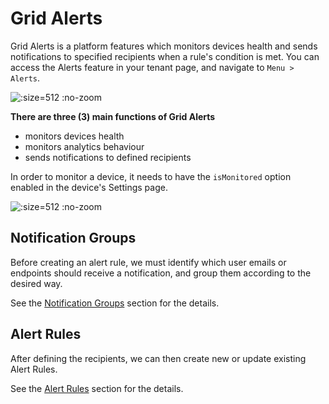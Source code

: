 # Grid Alerts

Grid Alerts is a platform features which monitors devices health and sends notifications to specified recipients when a rule's condition is met. You can access the Alerts feature in your tenant page, and navigate to `Menu > Alerts`.



  ![](/assets/grid-alerts.png ":size=512 :no-zoom")

**There are three (3) main functions of Grid Alerts**
- monitors devices health
- monitors analytics behaviour
- sends notifications to defined recipients

In order to monitor a device, it needs to have the `isMonitored` option enabled in the device's Settings page.

  ![](/assets/enable-device-monitoring.png ":size=512 :no-zoom")

## Notification Groups

Before creating an alert rule, we must identify which user emails or endpoints should receive a notification, and group them according to the desired way.

See the [Notification Groups](/core-services/grid-alerts/notification-groups/) section for the details.

## Alert Rules

After defining the recipients, we can then create new or update existing Alert Rules.

See the [Alert Rules](/core-services/grid-alerts/alert-rules/) section for the details.